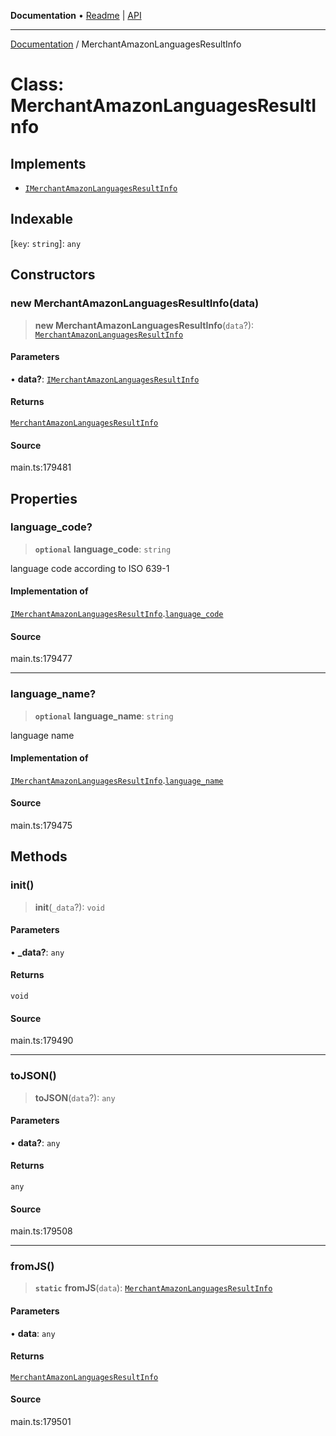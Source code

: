 **Documentation** • [Readme](../README.md) \| [API](../globals.md)

***

[Documentation](../README.md) / MerchantAmazonLanguagesResultInfo

# Class: MerchantAmazonLanguagesResultInfo

## Implements

- [`IMerchantAmazonLanguagesResultInfo`](../interfaces/IMerchantAmazonLanguagesResultInfo.md)

## Indexable

 \[`key`: `string`\]: `any`

## Constructors

### new MerchantAmazonLanguagesResultInfo(data)

> **new MerchantAmazonLanguagesResultInfo**(`data`?): [`MerchantAmazonLanguagesResultInfo`](MerchantAmazonLanguagesResultInfo.md)

#### Parameters

• **data?**: [`IMerchantAmazonLanguagesResultInfo`](../interfaces/IMerchantAmazonLanguagesResultInfo.md)

#### Returns

[`MerchantAmazonLanguagesResultInfo`](MerchantAmazonLanguagesResultInfo.md)

#### Source

main.ts:179481

## Properties

### language\_code?

> **`optional`** **language\_code**: `string`

language code according to ISO 639-1

#### Implementation of

[`IMerchantAmazonLanguagesResultInfo`](../interfaces/IMerchantAmazonLanguagesResultInfo.md).[`language_code`](../interfaces/IMerchantAmazonLanguagesResultInfo.md#language_code)

#### Source

main.ts:179477

***

### language\_name?

> **`optional`** **language\_name**: `string`

language name

#### Implementation of

[`IMerchantAmazonLanguagesResultInfo`](../interfaces/IMerchantAmazonLanguagesResultInfo.md).[`language_name`](../interfaces/IMerchantAmazonLanguagesResultInfo.md#language_name)

#### Source

main.ts:179475

## Methods

### init()

> **init**(`_data`?): `void`

#### Parameters

• **\_data?**: `any`

#### Returns

`void`

#### Source

main.ts:179490

***

### toJSON()

> **toJSON**(`data`?): `any`

#### Parameters

• **data?**: `any`

#### Returns

`any`

#### Source

main.ts:179508

***

### fromJS()

> **`static`** **fromJS**(`data`): [`MerchantAmazonLanguagesResultInfo`](MerchantAmazonLanguagesResultInfo.md)

#### Parameters

• **data**: `any`

#### Returns

[`MerchantAmazonLanguagesResultInfo`](MerchantAmazonLanguagesResultInfo.md)

#### Source

main.ts:179501
